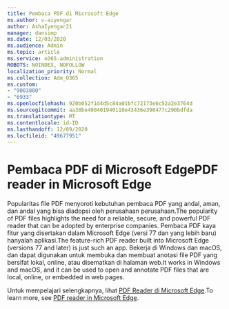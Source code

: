 ```yaml
---
title: Pembaca PDF di Microsoft Edge
ms.author: v-aiyengar
author: AshaIyengar21
manager: dansimp
ms.date: 12/03/2020
ms.audience: Admin
ms.topic: article
ms.service: o365-administration
ROBOTS: NOINDEX, NOFOLLOW
localization_priority: Normal
ms.collection: Adm_O365
ms.custom:
- "9003880"
- "6933"
ms.openlocfilehash: 920b052f1d4d5c84a01bfc72173e6c52a2e3764d
ms.sourcegitcommit: aa38be400401940110e43436e390477c290bdfda
ms.translationtype: MT
ms.contentlocale: id-ID
ms.lasthandoff: 12/09/2020
ms.locfileid: "49677951"
---
```

# <a name="pdf-reader-in-microsoft-edge"></a><span data-ttu-id="c23b4-102">Pembaca PDF di Microsoft Edge</span><span class="sxs-lookup"><span data-stu-id="c23b4-102">PDF reader in Microsoft Edge</span></span>

<span data-ttu-id="c23b4-103">Popularitas file PDF menyoroti kebutuhan pembaca PDF yang andal, aman, dan andal yang bisa diadopsi oleh perusahaan perusahaan.</span><span class="sxs-lookup"><span data-stu-id="c23b4-103">The popularity of PDF files highlights the need for a reliable, secure, and powerful PDF reader that can be adopted by enterprise companies.</span></span> <span data-ttu-id="c23b4-104">Pembaca PDF kaya fitur yang disertakan dalam Microsoft Edge (versi 77 dan yang lebih baru) hanyalah aplikasi.</span><span class="sxs-lookup"><span data-stu-id="c23b4-104">The feature-rich PDF reader built into Microsoft Edge (versions 77 and later) is just such an app.</span></span> <span data-ttu-id="c23b4-105">Bekerja di Windows dan macOS, dan dapat digunakan untuk membuka dan membuat anotasi file PDF yang bersifat lokal, online, atau disematkan di halaman web.</span><span class="sxs-lookup"><span data-stu-id="c23b4-105">It works in Windows and macOS, and it can be used to open and annotate PDF files that are local, online, or embedded in web pages.</span></span>

<span data-ttu-id="c23b4-106">Untuk mempelajari selengkapnya, lihat [PDF Reader di Microsoft Edge](https://go.microsoft.com/fwlink/?linkid=2140005).</span><span class="sxs-lookup"><span data-stu-id="c23b4-106">To learn more, see [PDF reader in Microsoft Edge](https://go.microsoft.com/fwlink/?linkid=2140005).</span></span>
